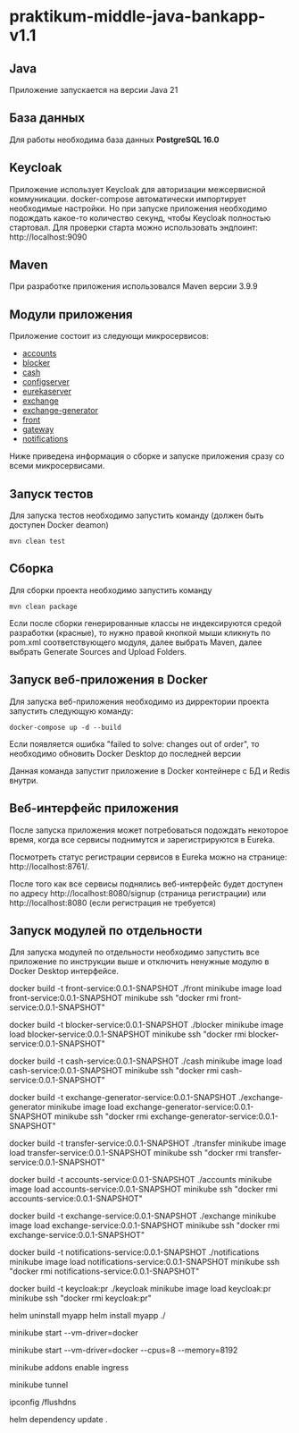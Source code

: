# praktikum-middle-java-bankapp-v1.1

## Java
Приложение запускается на версии Java 21

## База данных
Для работы необходима база данных **PostgreSQL 16.0**

## Keycloak
Приложение использует Keycloak для авторизации межсервисной коммуникации.
docker-compose автоматически импортирует необходимые настройки.
Но при запуске приложения необходимо подождать какое-то количество секунд, чтобы Keycloak полностью стартовал.
Для проверки старта можно использовать эндпоинт: http://localhost:9090

## Maven
При разработке приложения использовался Maven версии 3.9.9

## Модули приложения
Приложение состоит из следующи микросервисов:
 - [accounts](accounts)
 - [blocker](blocker)
 - [cash](cash)
 - [configserver](configserver)
 - [eurekaserver](eurekaserver)
 - [exchange](exchange)
 - [exchange-generator](exchange-generator)
 - [front](front)
 - [gateway](gateway)
 - [notifications](notifications)

Ниже приведена информация о сборке и запуске приложения сразу со всеми микросервисами.

## Запуск тестов
Для запуска тестов необходимо запустить команду (должен быть доступен Docker deamon)
```
mvn clean test
```

## Сборка
Для сборки проекта необходимо запустить команду
```
mvn clean package
```
Если после сборки генерированные классы не индексируются средой разработки (красные), то нужно правой кнопкой мыши кликнуть по pom.xml соответствующего модуля, далее выбрать Maven, далее выбрать Generate Sources and Upload Folders.

## Запуск веб-приложения в Docker
Для запуска веб-приложения необходимо из дирректории проекта запустить следующую команду:

```
docker-compose up -d --build
```
Если появляется ошибка "failed to solve: changes out of order", то необходимо обновить Docker Desktop до последней версии

Данная команда запустит приложение в Docker контейнере с БД и Redis внутри.

## Веб-интерфейс приложения
После запуска приложения может потребоваться подождать некоторое время, когда все сервисы поднимутся и зарегистрируются в Eureka.

Посмотреть статус регистрации сервисов в Eureka можно на странице: http://localhost:8761/.

После того как все сервисы поднялись веб-интерфейс будет доступен по адресу http://localhost:8080/signup (страница регистрации) или http://localhost:8080 (если регистрация не требуется)

## Запуск модулей по отдельности
Для запуска модулей по отдельности необходимо запустить все приложение по инструкции выше и отключить ненужные модулю в Docker Desktop интерфейсе.



docker build -t front-service:0.0.1-SNAPSHOT ./front
minikube image load front-service:0.0.1-SNAPSHOT
minikube ssh "docker rmi front-service:0.0.1-SNAPSHOT"

docker build -t blocker-service:0.0.1-SNAPSHOT ./blocker
minikube image load blocker-service:0.0.1-SNAPSHOT
minikube ssh "docker rmi blocker-service:0.0.1-SNAPSHOT"

docker build -t cash-service:0.0.1-SNAPSHOT ./cash
minikube image load cash-service:0.0.1-SNAPSHOT
minikube ssh "docker rmi cash-service:0.0.1-SNAPSHOT"

docker build -t exchange-generator-service:0.0.1-SNAPSHOT ./exchange-generator 
minikube image load exchange-generator-service:0.0.1-SNAPSHOT
minikube ssh "docker rmi exchange-generator-service:0.0.1-SNAPSHOT"

docker build -t transfer-service:0.0.1-SNAPSHOT ./transfer
minikube image load transfer-service:0.0.1-SNAPSHOT
minikube ssh "docker rmi transfer-service:0.0.1-SNAPSHOT"

docker build -t accounts-service:0.0.1-SNAPSHOT ./accounts 
minikube image load accounts-service:0.0.1-SNAPSHOT
minikube ssh "docker rmi accounts-service:0.0.1-SNAPSHOT"

docker build -t exchange-service:0.0.1-SNAPSHOT ./exchange
minikube image load exchange-service:0.0.1-SNAPSHOT
minikube ssh "docker rmi exchange-service:0.0.1-SNAPSHOT"

docker build -t notifications-service:0.0.1-SNAPSHOT ./notifications
minikube image load notifications-service:0.0.1-SNAPSHOT
minikube ssh "docker rmi notifications-service:0.0.1-SNAPSHOT"

docker build -t keycloak:pr ./keycloak
minikube image load keycloak:pr
minikube ssh "docker rmi keycloak:pr"


helm uninstall myapp
helm install myapp ./

minikube start --vm-driver=docker

minikube start --vm-driver=docker --cpus=8 --memory=8192

minikube addons enable ingress

minikube tunnel

ipconfig /flushdns

helm dependency update . 